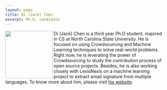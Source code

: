 ```yaml
---
layout: page
title: Di (Jack) Chen
excerpt: Ph.D. candidate
---
```


 
<img align="left" width="150"
src="http://dichen.me/images/Jack.jpg">
Di (Jack) Chen is a third year Ph.D student, majored in CS at North Carolina State University. He is focused on using Crowdsourcing and Machine Learning techniques to solve real-world problems. Right now, he is leverating the power of Crowdsourcing to study the contribution process of open source projects. Besides, he is also working closely with LexisNexis on a machine learning project to extract email signature from multiple languages. To know more about him, please visit [his website](http://dichen.me/).

